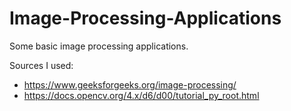 # Image-Processing-Applications

Some basic image processing applications.

Sources I used:
- https://www.geeksforgeeks.org/image-processing/
- https://docs.opencv.org/4.x/d6/d00/tutorial_py_root.html
